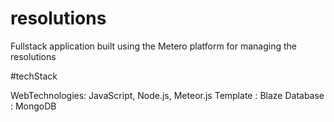 # resolutions
Fullstack application built using the Metero platform for managing the resolutions

#techStack

WebTechnologies: JavaScript, Node.js, Meteor.js
Template : Blaze 
Database : MongoDB